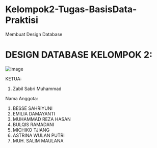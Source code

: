 # Kelompok2-Tugas-BasisData-Praktisi
Membuat Design Database

# DESIGN DATABASE KELOMPOK 2:
![image](https://user-images.githubusercontent.com/79674049/193468462-9033395f-c88a-402b-b8f4-43b2c7e4055b.png)

KETUA:
1. Zabil Sabri Muhammad

Nama Anggota:
1. BESSE SAHRIYUNI
2. EMILIA DAMAYANTI
3. MUHAMMAD REZA HASAN
4. BULQIS RAMADANI
5. MICHIKO TJIANG
6. ASTRINA WULAN PUTRI
7. MUH. SALIM MAULANA
